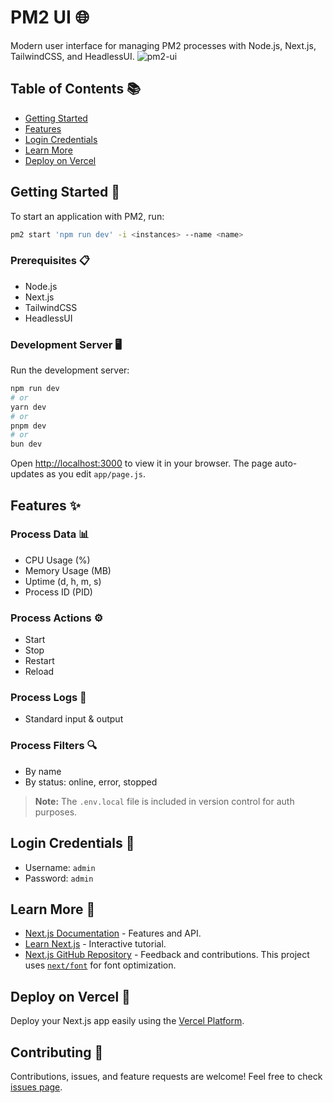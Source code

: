 # PM2 UI 🌐

Modern user interface for managing PM2 processes with Node.js, Next.js, TailwindCSS, and HeadlessUI.
![pm2-ui](https://github.com/thenickygee/pm2-ui/assets/75292383/7929fd4e-f6fb-46ab-a152-38b9c5d96844)

## Table of Contents 📚

- [Getting Started](#getting-started)
- [Features](#features)
- [Login Credentials](#login-credentials)
- [Learn More](#learn-more)
- [Deploy on Vercel](#deploy-on-vercel)

## Getting Started 🚀

To start an application with PM2, run:

```bash
pm2 start 'npm run dev' -i <instances> --name <name>
```

### Prerequisites 📋

- Node.js
- Next.js
- TailwindCSS
- HeadlessUI

### Development Server 🖥️

Run the development server:

```bash
npm run dev
# or
yarn dev
# or
pnpm dev
# or
bun dev
```

Open [http://localhost:3000](http://localhost:3000) to view it in your browser. The page auto-updates as you edit `app/page.js`.

## Features ✨

### Process Data 📊

- CPU Usage (%)
- Memory Usage (MB)
- Uptime (d, h, m, s)
- Process ID (PID)

### Process Actions ⚙️

- Start
- Stop
- Restart
- Reload

### Process Logs 📜

- Standard input & output

### Process Filters 🔍

- By name
- By status: online, error, stopped

> **Note:** The `.env.local` file is included in version control for auth purposes.

## Login Credentials 🔐

- Username: `admin`
- Password: `admin`

## Learn More 📖

- [Next.js Documentation](https://nextjs.org/docs) - Features and API.
- [Learn Next.js](https://nextjs.org/learn) - Interactive tutorial.
- [Next.js GitHub Repository](https://github.com/vercel/next.js/) - Feedback and contributions.
  This project uses [`next/font`](https://nextjs.org/docs/basic-features/font-optimization) for font optimization.

## Deploy on Vercel 🚢

Deploy your Next.js app easily using the [Vercel Platform](https://vercel.com/new?utm_medium=default-template&filter=next.js&utm_source=create-next-app&utm_campaign=create-next-app-readme).

## Contributing 🤝

Contributions, issues, and feature requests are welcome! Feel free to check [issues page](#).
